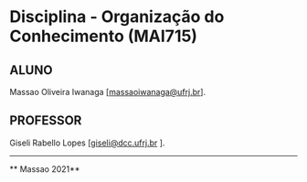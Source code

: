 # Disciplina - Organização do Conhecimento (MAI715)

## ALUNO

Massao Oliveira Iwanaga [massaoiwanaga@ufrj.br].

## PROFESSOR

Giseli Rabello Lopes [giseli@dcc.ufrj.br ].

---
** Massao 2021**
